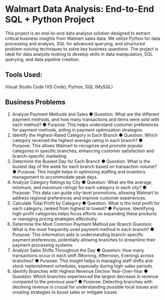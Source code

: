 # Walmart Data Analysis: End-to-End SQL + Python Project 

This project is an end-to-end data analysis solution designed to extract critical business insights from Walmart sales data. We utilize Python for data processing and analysis, SQL for advanced querying, and structured problem-solving techniques to solve key business questions. The project is ideal for data analysts looking to develop skills in data manipulation, SQL querying, and data pipeline creation.

## Tools Used: 
Visual Studio Code (VS Code), Python, SQL (MySQL)

## Business Problems
1. Analyze Payment Methods and Sales
● Question: What are the different payment methods, and how many transactions and
items were sold with each method?
● Purpose: This helps understand customer preferences for payment methods, aiding in
payment optimization strategies.
2. Identify the Highest-Rated Category in Each Branch
● Question: Which category received the highest average rating in each branch?
● Purpose: This allows Walmart to recognize and promote popular categories in specific
branches, enhancing customer satisfaction and branch-specific marketing.
3. Determine the Busiest Day for Each Branch
● Question: What is the busiest day of the week for each branch based on transaction
volume?
● Purpose: This insight helps in optimizing staffing and inventory management to
accommodate peak days.
4. Analyze Category Ratings by City
● Question: What are the average, minimum, and maximum ratings for each category in
each city?
● Purpose: This data can guide city-level promotions, allowing Walmart to address
regional preferences and improve customer experiences.
5. Calculate Total Profit by Category
● Question: What is the total profit for each category, ranked from highest to lowest?
● Purpose: Identifying high-profit categories helps focus efforts on expanding these products or managing pricing strategies effectively.
6. Determine the Most Common Payment Method per Branch
Question: What is the most frequently used payment method in each branch?
● Purpose: This information aids in understanding branch-specific payment preferences,
potentially allowing branches to streamline their payment processing systems.
7. Analyze Sales Shifts Throughout the Day
● Question: How many transactions occur in each shift (Morning, Afternoon, Evening)
across branches?
● Purpose: This insight helps in managing staff shifts and stock replenishment schedules,
especially during high-sales periods.
8. Identify Branches with Highest Revenue Decline Year-Over-Year
● Question: Which branches experienced the largest decrease in revenue compared to
the previous year?
● Purpose: Detecting branches with declining revenue is crucial for understanding
possible local issues and creating strategies to boost sales or mitigate losses
